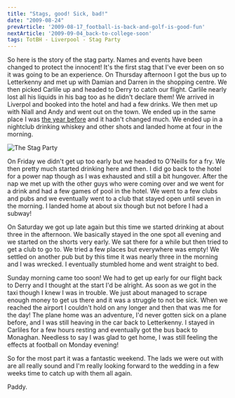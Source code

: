 ```yaml
---
title: "Stags, good! Sick, bad!"
date: "2009-08-24"
prevArticle: '2009-08-17_football-is-back-and-golf-is-good-fun'
nextArticle: '2009-09-04_back-to-college-soon'
tags: TotBH - Liverpool - Stag Party
---
```

So here is the story of the stag party. Names and events have been changed to protect the innocent! It's the first stag that I've ever been on so it was going to be an experience. On Thursday afternoon I got the bus up to Letterkenny and met up with Damian and Darren in the shopping centre. We then picked Carlile up and headed to Derry to catch our flight. Carlile nearly lost all his liquids in his bag too as he didn't declare them! We arrived in Liverpol and booked into the hotel and had a few drinks. We then met up with Niall and Andy and went out on the town. We ended up in the same place I was [the year before](/posts/2008-06-17_monaghan-17062008) and it hadn't changed much. We ended up in a nightclub drinking whiskey and other shots and landed home at four in the morning.

![The Stag Party](/images/P8210124.JPG "The Stag Party")

On Friday we didn't get up too early but we headed to O'Neills for a fry. We then pretty much started drinking here and then. I did go back to the hotel for a power nap though as I was exhausted and still a bit hungover. After the nap we met up with the other guys who were coming over and we went for a drink and had a few games of pool in the hotel. We went to a few clubs and pubs and we eventually went to a club that stayed open until seven in the morning. I landed home at about six though but not before I had a subway!

On Saturday we got up late again but this time we started drinking at about three in the afternoon. We basically stayed in the one spot all evening and we started on the shorts very early. We sat there for a while but then tried to get a club to go to. We tried a few places but everywhere was empty! We settled on another pub but by this time it was nearly three in the morning and I was wrecked. I eventually stumbled home and went straight to bed.

Sunday morning came too soon! We had to get up early for our flight back to Derry and I thought at the start I'd be alright. As soon as we got in the taxi though I knew I was in trouble. We just about managed to scrape enough money to get us there and it was a struggle to not be sick. When we reached the airport I couldn't hold on any longer and then that was me for the day! The plane home was an adventure, I'd never gotten sick on a plane before, and I was still heaving in the car back to Letterkenny. I stayed in Carliles for a few hours resting and eventually got the bus back to Monaghan. Needless to say I was glad to get home, I was still feeling the effects at football on Monday evening!

So for the most part it was a fantastic weekend. The lads we were out with are all really sound and I'm really looking forward to the wedding in a few weeks time to catch up with them all again.

Paddy.